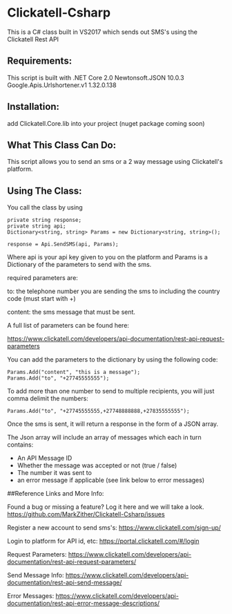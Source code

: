 # Clickatell-Csharp
This is a C# class built in VS2017 which sends out SMS's using the Clickatell Rest API

## Requirements:
This script is built with .NET Core 2.0
Newtonsoft.JSON 10.0.3
Google.Apis.Urlshortener.v1 1.32.0.138

## Installation:
add Clickatell.Core.lib into your project (nuget package coming soon)

## What This Class Can Do:
This script allows you to send an sms or a 2 way message using Clickatell's platform.

## Using The Class:
You call the class by using 
```
private string response;
private string api;
Dictionary<string, string> Params = new Dictionary<string, string>();

response = Api.SendSMS(api, Params);
```

Where api is your api key given to you on the platform and Params is a Dictionary of the parameters to send with the sms.

required parameters are:

to: the telephone number you are sending the sms to including the country code (must start with +)

content: the sms message that must be sent.

A full list of parameters can be found here:

https://www.clickatell.com/developers/api-documentation/rest-api-request-parameters


You can add the parameters to the dictionary by using the following code:
```
Params.Add("content", "this is a message");
Params.Add("to", "+27745555555");
```
To add more than one number to send to multiple recipients, you will just comma delimit the numbers:
```
Params.Add("to", "+27745555555,+27748888888,+27835555555");
```
Once the sms is sent, it will return a response in the form of a JSON array.

The Json array will include an array of messages which each in turn contains:

* An API Message ID
* Whether the message was accepted or not (true / false)
* The number it was sent to
* an error message if applicable (see link below to error messages)

##Reference Links and More Info:

Found a bug or missing a feature? Log it here and we will take a look.
https://github.com/MarkZither/Clickatell-Csharp/issues

Register a new account to send sms's:
https://www.clickatell.com/sign-up/

Login to platform for API id, etc:
https://portal.clickatell.com/#/login

Request Parameters:
https://www.clickatell.com/developers/api-documentation/rest-api-request-parameters/

Send Message Info:
https://www.clickatell.com/developers/api-documentation/rest-api-send-message/

Error Messages:
https://www.clickatell.com/developers/api-documentation/rest-api-error-message-descriptions/
